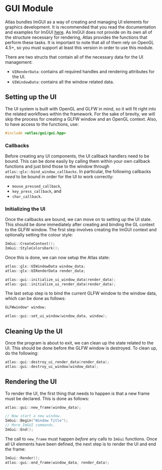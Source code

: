# GUI Module

Atlas bundles ImGUI as a way of creating and managing UI elements for graphics
development. It is recommended that you read the documentation and examples for
ImGUI [here](https://github.com/ocornut/imgui). As ImGUI does not provide on its
own all of the structure necessary for rendering, Atlas provides the functions
that perform these tasks. It is important to note that all of them rely on
OpenGL 4.5+, so you must support at least this version in order to use this
module.

There are two structs that contain all of the necessary data for the UI
management:

* `UIRenderData`: contains all required handles and rendering attributes for the
  UI.
* `UIWindowData`: contains all the window related data.

## Setting up the UI

The UI system is built with OpenGL and GLFW in mind, so it will fit right into
the related workflows within the framework. For the sake of brevity, we will
skip the process for creating a GLFW window and an OpenGL context. Also, to have
access to the functions, use:

```c++
#include <atlas/gui/gui.hpp>
```

### Callbacks

Before creating any UI components, the UI callback handlers need to be bound.
This can be done easily by calling them within your own callback functions and
just bind those to the window through `atlas::glx::bind_window_callbacks`. In
particular, the following callbacks *need* to be bound in order for the UI to
work correctly:

* `mouse_pressed_callback`,
* `key_press_callback`, and
* `char_callback`.

### Initializing the UI

Once the callbacks are bound, we can move on to setting up the UI state. This
should be done immediately after creating and binding the GL context to the GLFW
window. The first step involves creating the ImGUI context and optionally
setting the colour style:

```c++
ImGui::CreateContext();
ImGui::StyleColorsDark();
```

Once this is done, we can now setup the Atlas state:

```c++
atlas::glx::UIWindowData window_data;
atlas::glx::UIRenderData render_data;

atlas::gui::initialize_ui_window_data(render_data);
atlas::gui::initialize_ui_render_data(render_data);
```

The last setup step is to bind the current GLFW window to the window data, which
can be done as follows:

```c++
GLFWwindow* window;

atlas::gui::set_ui_window(window_data, window);
```

## Cleaning Up the UI

Once the program is about to exit, we can clean up the state related to the UI.
This should be done before the GLFW window is destroyed. To clean up, do the
following:

```c++
atlas::gui::destroy_ui_render_data(render_data);
atlas::gui::destroy_ui_window(window_data);
```

## Rendering the UI

To render the UI, the first thing that needs to happen is that a new frame must
be declared. This is done as follows:

```c++
atlas::gui::new_frame(window_data);

// Now start a new window.
ImGui::Begin("Window Title");
// More ImGUI commands.
ImGui::End();
```

The call to `new_frame` must happen *before* any calls to `ImGui` functions.
Once all UI elements have been defined, the next step is to render the UI and
end the frame:

```c++
ImGui::Render();
atlas::gui::end_frame(window_data, render_data);
```
